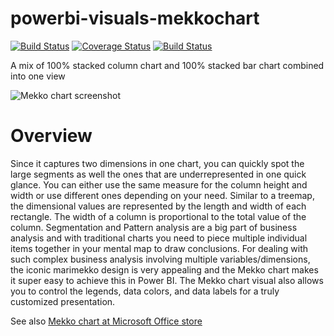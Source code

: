 # powerbi-visuals-mekkochart
[![Build Status](https://travis-ci.org/Microsoft/powerbi-visuals-mekkochart.svg?branch=master)](https://travis-ci.org/Microsoft/powerbi-visuals-mekkochart) [![Coverage Status](https://coveralls.io/repos/github/Microsoft/powerbi-visuals-mekkochart/badge.svg?branch=master)](https://coveralls.io/github/Microsoft/powerbi-visuals-mekkochart?branch=master) 
[![Build Status](https://dev.azure.com/customvisuals/public/_apis/build/status/Microsoft.powerbi-visuals-chord)](https://dev.azure.com/customvisuals/public/_build/latest?definitionId=8)


A mix of 100% stacked column chart and 100% stacked bar chart combined into one view

![Mekko chart screenshot](https://az158878.vo.msecnd.net/marketing/Partner_21474836617/Product_42949680589/Asset_694cc686-1c97-4063-b1e1-a67a2f57fab7/MekkoChartscreenshot1.png)

# Overview

Since it captures two dimensions in one chart, you can quickly spot the large segments as well the ones that are underrepresented in one quick glance. You can either use the same measure for the column height and width or use different ones depending on your need.
Similar to a treemap, the dimensional values are represented by the length and width of each rectangle. The width of a column is proportional to the total value of the column.
Segmentation and Pattern analysis are a big part of business analysis and with traditional charts you need to piece multiple individual items together in your mental map to draw conclusions. For dealing with such complex business analysis involving multiple variables/dimensions, the iconic marimekko design is very appealing and the Mekko chart makes it super easy to achieve this in Power BI.
The Mekko chart visual also allows you to control the legends, data colors, and data labels for a truly customized presentation.

See also [Mekko chart at Microsoft Office store](https://store.office.com/en-us/app.aspx?assetid=WA104380785&sourcecorrid=848a7fc8-787d-427c-9364-34c8c9204179&searchapppos=0&ui=en-US&rs=en-US&ad=US&appredirect=false)